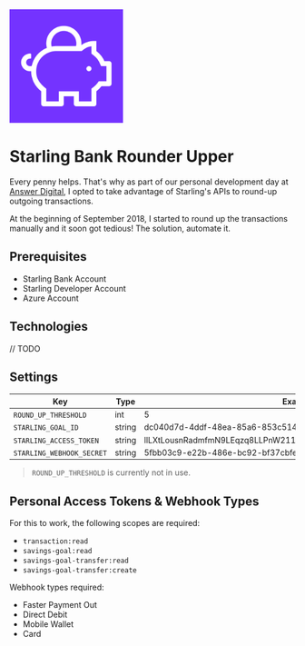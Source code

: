 <img src="assets/rounder-upper.png" width="200">

# Starling Bank Rounder Upper

Every penny helps. That's why as part of our personal development day at [Answer Digital](https://answerdigital.com), I opted to take advantage of Starling's APIs to round-up outgoing transactions.

At the beginning of September 2018, I started to round up the transactions manually and it soon got tedious! The solution, automate it.

## Prerequisites

- Starling Bank Account
- Starling Developer Account
- Azure Account

## Technologies

// TODO

## Settings

| Key | Type | Example |
|-----|------|---------|
|`ROUND_UP_THRESHOLD` | int | 5 |
|`STARLING_GOAL_ID` | string | dc040d7d-4ddf-48ea-85a6-853c514421a3 |
|`STARLING_ACCESS_TOKEN` | string | llLXtLousnRadmfmN9LEqzq8LLPnW211DyfCrj1ANmxvaCacC0vN2doMA4D3raEY |
|`STARLING_WEBHOOK_SECRET` | string | 5fbb03c9-e22b-486e-bc92-bf37cbfe3647 |

> `ROUND_UP_THRESHOLD` is currently not in use.

## Personal Access Tokens & Webhook Types

For this to work, the following scopes are required:

 - `transaction:read`
 - `savings-goal:read`
 - `savings-goal-transfer:read`
 - `savings-goal-transfer:create`

Webhook types required:

- Faster Payment Out
- Direct Debit
- Mobile Wallet
- Card